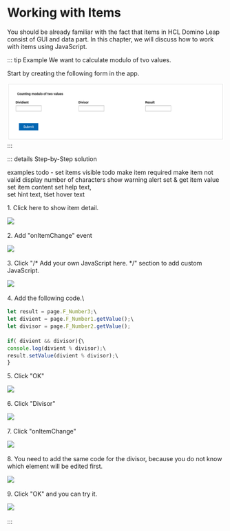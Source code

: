 # Working with Items

You should be already familiar with the fact that items in HCL Domino Leap consist of GUI and data part. In this
chapter,
we will discuss how to work with items using JavaScript.

::: tip Example
We want to calculate modulo of tvo values.

Start by creating the following form in the app.

![img_1.png](img_1.png)
:::

::: details Step-by-Step solution

examples todo  - set items visible 
todo make item required 
make item not valid 
display number of characters 
show warning alert 
set & get item value
set item content
set help text,  
set hint text, 
tśet hover text

1\. Click here to show item detail.

![](https://ajeuwbhvhr.cloudimg.io/colony-recorder.s3.amazonaws.com/files/2024-04-09/e37d7460-fb8b-459c-843e-c52cce62764b/ascreenshot.jpeg?tl_px=39,0&br_px=1114,600&force_format=png&wat_scale=95&wat=1&wat_opacity=0.7&wat_gravity=northwest&wat_url=https://colony-recorder.s3.us-west-1.amazonaws.com/images/watermarks/FB923C_standard.png&wat_pad=502,127)

2\. Add "onItemChange" event

![](https://ajeuwbhvhr.cloudimg.io/colony-recorder.s3.amazonaws.com/files/2024-04-09/da53a819-4d41-4907-b31d-3cc7075c0148/ascreenshot.jpeg?tl_px=1485,86&br_px=2560,687&force_format=png&wat_scale=95&wat=1&wat_opacity=0.7&wat_gravity=northwest&wat_url=https://colony-recorder.s3.us-west-1.amazonaws.com/images/watermarks/FB923C_standard.png&wat_pad=751,265)

3\. Click "/\* Add your own JavaScript here. \*/" section to add custom JavaScript.

![](https://ajeuwbhvhr.cloudimg.io/colony-recorder.s3.amazonaws.com/files/2024-04-09/2a3d7fea-b338-40e6-b6ff-3b78596a7573/ascreenshot.jpeg?tl_px=784,212&br_px=1859,813&force_format=png&wat_scale=95&wat=1&wat_opacity=0.7&wat_gravity=northwest&wat_url=https://colony-recorder.s3.us-west-1.amazonaws.com/images/watermarks/FB923C_standard.png&wat_pad=502,265)

4\. Add the following code.\

``` javascript
let result = page.F_Number3;\
let divient = page.F_Number1.getValue();\
let divisor = page.F_Number2.getValue();

if( divient && divisor){\
console.log(divient % divisor);\
result.setValue(divient % divisor);\
}
```

5\. Click "OK"

![](https://ajeuwbhvhr.cloudimg.io/colony-recorder.s3.amazonaws.com/files/2024-04-09/5f131335-a0a6-4146-b39b-0e581123fb53/ascreenshot.jpeg?tl_px=1082,678&br_px=2157,1279&force_format=png&wat_scale=95&wat=1&wat_opacity=0.7&wat_gravity=northwest&wat_url=https://colony-recorder.s3.us-west-1.amazonaws.com/images/watermarks/FB923C_standard.png&wat_pad=502,273)

6\. Click "Divisor"

![](https://ajeuwbhvhr.cloudimg.io/colony-recorder.s3.amazonaws.com/files/2024-04-09/c7906321-478a-4157-adf3-39f25d5ee3c6/ascreenshot.jpeg?tl_px=387,0&br_px=1462,600&force_format=png&wat_scale=95&wat=1&wat_opacity=0.7&wat_gravity=northwest&wat_url=https://colony-recorder.s3.us-west-1.amazonaws.com/images/watermarks/FB923C_standard.png&wat_pad=502,193)

7\. Click "onItemChange"

![](https://ajeuwbhvhr.cloudimg.io/colony-recorder.s3.amazonaws.com/files/2024-04-09/e013400a-2a6a-415d-b03a-0242fa9b8455/ascreenshot.jpeg?tl_px=1485,80&br_px=2560,681&force_format=png&wat_scale=95&wat=1&wat_opacity=0.7&wat_gravity=northwest&wat_url=https://colony-recorder.s3.us-west-1.amazonaws.com/images/watermarks/FB923C_standard.png&wat_pad=741,265)

8\. You need to add the same code for the divisor, because you do not know which element will be edited first.

![](https://ajeuwbhvhr.cloudimg.io/colony-recorder.s3.amazonaws.com/files/2024-04-09/f3a27da7-9f99-457b-9163-041abe4fde67/ascreenshot.jpeg?tl_px=533,256&br_px=1608,857&force_format=png&wat_scale=95&wat=1&wat_opacity=0.7&wat_gravity=northwest&wat_url=https://colony-recorder.s3.us-west-1.amazonaws.com/images/watermarks/FB923C_standard.png&wat_pad=502,265)

9\. Click "OK" and you can try it.

![](https://ajeuwbhvhr.cloudimg.io/colony-recorder.s3.amazonaws.com/files/2024-04-09/82850d12-2c87-4272-a42c-fa1a70157087/ascreenshot.jpeg?tl_px=1102,678&br_px=2177,1279&force_format=png&wat_scale=95&wat=1&wat_opacity=0.7&wat_gravity=northwest&wat_url=https://colony-recorder.s3.us-west-1.amazonaws.com/images/watermarks/FB923C_standard.png&wat_pad=502,267)

:::
